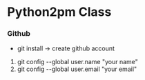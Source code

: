 # Python2pm Class
### Github
* git install -> create github account 
1. git config --global user.name "your name"
2. git config --global user.email "your email"

